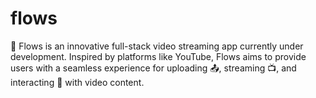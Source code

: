 # flows
🎥 Flows is an innovative full-stack video streaming app currently under development. Inspired by platforms like YouTube, Flows aims to provide users with a seamless experience for uploading 📤, streaming 📺, and interacting 💬 with video content. 
